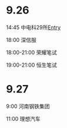 # 9.26

14:45 中电科29所[Entry](./TODO/29所.md)

18:00 深信服

18:00-21:00 荣耀笔试

19:00-21:00 恒生笔试

# 9.27

9:00 河南钢铁集团

11:00 理想汽车

